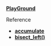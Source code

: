 **[PlayGround](https://leetcode.com/problems/random-pick-with-weight/)**












Reference
- **[accumulate](https://docs.python.org/3/library/itertools.html#itertools.accumulate)**
- **[bisect_left()](https://www.educative.io/answers/what-is-bisectbisectleft-in-python)**